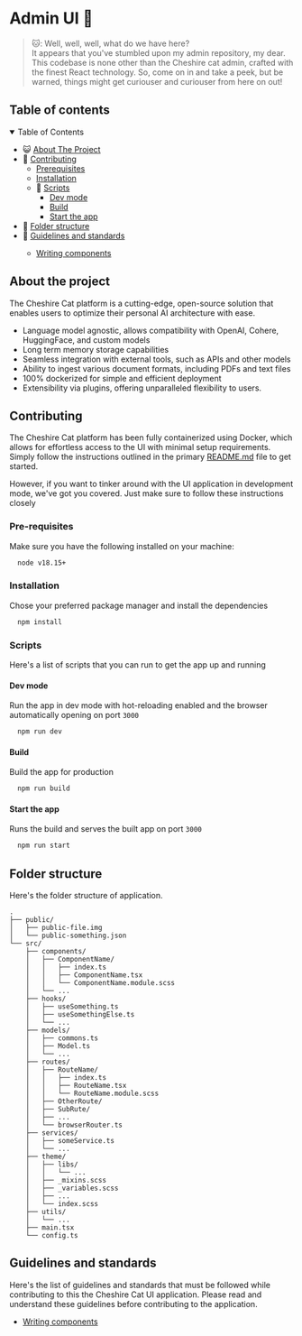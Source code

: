 # Admin UI 🎨

> 🐱: Well, well, well, what do we have here?\
> It appears that you've stumbled upon my admin repository, my dear.\
> This codebase is none other than the Cheshire cat admin, crafted with the finest React technology. So, come on in and
> take a peek, but be warned, things might get curiouser and curiouser from here on out!

## Table of contents

<!-- TABLE OF CONTENTS -->
<details open>
  <summary>Table of Contents</summary>
  <ul>
    <li>😺 <a href="#about-the-project">About The Project</a></li>
    <li>
      🎸 <a href="#contributing">Contributing</a>
      <ul>
        <li><a href="#prerequisites">Prerequisites</a></li>
        <li><a href="#installation">Installation</a></li>
            <li>💾 <a href="#scripts">Scripts</a>
            <ul>
                <li><a href="#dev-mode">Dev mode</a></li>
                <li><a href="#build">Build</a></li>
                <li><a href="#start-the-app">Start the app</a></li>
            </ul>
        </li>
      </ul>
    </li>
    <li>📂 <a href="#folder-structure">Folder structure</a></li>
    <li>
    💪 <a href="#guidelines-and-standards">Guidelines and standards</a></li>
    <ul>
        <li><a href="./src/components/README.md">Writing components</a></li>
    </ul>
  </ul>
</details>

## About the project

The Cheshire Cat platform is a cutting-edge, open-source solution that enables users to optimize their personal AI
architecture with ease.

- Language model agnostic, allows compatibility with OpenAI, Cohere, HuggingFace, and custom models
- Long term memory storage capabilities
- Seamless integration with external tools, such as APIs and other models
- Ability to ingest various document formats, including PDFs and text files
- 100% dockerized for simple and efficient deployment
- Extensibility via plugins, offering unparalleled flexibility to users.

## Contributing

The Cheshire Cat platform has been fully containerized using Docker, which allows for effortless access to the UI with
minimal setup requirements.\
Simply follow the instructions outlined in the
primary [README.md](https://github.com/pieroit/cheshire-cat/blob/main/README.md) file to get started.

However, if you want to tinker around with the UI application in development mode, we've got you covered.
Just make sure to follow these instructions closely

### Pre-requisites

Make sure you have the following installed on your machine:

```bash
  node v18.15+
```

### Installation

Chose your preferred package manager and install the dependencies

```bash
  npm install
```

### Scripts

Here's a list of scripts that you can run to get the app up and running

#### Dev mode

Run the app in dev mode with hot-reloading enabled and the browser automatically opening on port `3000`

```bash
  npm run dev
```

#### Build

Build the app for production

```bash
  npm run build
```

#### Start the app

Runs the build and serves the built app on port `3000`

```bash
  npm run start
```

## Folder structure

Here's the folder structure of application.

```
.
├── public/
│   ├── public-file.img
│   └── public-something.json
└── src/
    ├── components/
    │   ├── ComponentName/
    │   │   ├── index.ts
    │   │   ├── ComponentName.tsx
    │   │   └── ComponentName.module.scss
    │   └── ...
    ├── hooks/
    │   ├── useSomething.ts
    │   ├── useSomethingElse.ts
    │   └── ...
    ├── models/
    │   ├── commons.ts
    │   ├── Model.ts
    │   └── ...
    ├── routes/
    │   ├── RouteName/
    │   │   ├── index.ts
    │   │   ├── RouteName.tsx
    │   │   └── RouteName.module.scss
    │   ├── OtherRoute/
    │   ├── SubRute/
    │   ├── ...
    │   └── browserRouter.ts
    ├── services/
    │   ├── someService.ts
    │   └── ...
    ├── theme/
    │   ├── libs/
    │   │   └── ...
    │   ├── _mixins.scss
    │   ├── _variables.scss
    │   ├── ...
    │   └── index.scss
    ├── utils/
    │   └── ...
    ├── main.tsx
    └── config.ts
```

## Guidelines and standards

Here's the list of guidelines and standards that must be followed while contributing to this the Cheshire Cat UI
application.
Please read and understand these guidelines before contributing to the application.

- [Writing components](./src/components/README.md)
